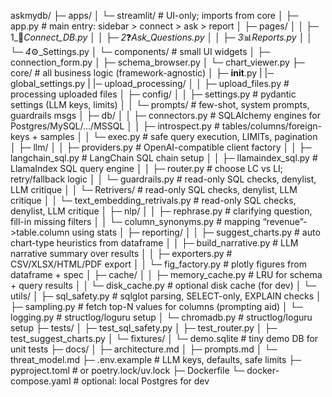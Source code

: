 askmydb/
├─ apps/
│  └─ streamlit/                  # UI-only; imports from core
│     ├─ app.py                   # main entry: sidebar > connect > ask > report
│     ├─ pages/
│     │  ├─ 1_🔌_Connect_DB.py
│     │  ├─ 2_❓_Ask_Questions.py
│     │  ├─ 3_📊_Reports.py
│     │  └─ 4_⚙️_Settings.py
│     └─ components/              # small UI widgets
│        ├─ connection_form.py
│        ├─ schema_browser.py
│        └─ chart_viewer.py
├─ core/                          # all business logic (framework-agnostic)
│  ├─ __init__.py
|  |─ global_settings.py
|  |─ upload_processing/
│  │  ├─ upload_files.py          # processing uploaded files
│  ├─ config/
│  │  ├─ settings.py              # pydantic settings (LLM keys, limits)
│  │  └─ prompts/                 # few-shot, system prompts, guardrails msgs
│  ├─ db/
│  │  ├─ connectors.py            # SQLAlchemy engines for Postgres/MySQL/…/MSSQL
│  │  ├─ introspect.py            # tables/columns/foreign-keys + samples
│  │  └─ exec.py                  # safe query execution, LIMITs, pagination
│  ├─ llm/
│  │  ├─ providers.py             # OpenAI-compatible client factory
│  │  ├─ langchain_sql.py         # LangChain SQL chain setup
│  │  ├─ llamaindex_sql.py        # LlamaIndex SQL query engine
│  │  ├─ router.py                # choose LC vs LI; retry/fallback logic
│  │  └─ guardrails.py            # read-only SQL checks, denylist, LLM critique
│  │  └─ Retrivers/            # read-only SQL checks, denylist, LLM critique
│  │    └─ text_embedding_retrivals.py            # read-only SQL checks, denylist, LLM critique
│  ├─ nlp/
│  │  ├─ rephrase.py              # clarifying question, fill-in missing filters
│  │  └─ column_synonyms.py       # mapping “revenue”->table.column using stats
│  ├─ reporting/
│  │  ├─ suggest_charts.py        # auto chart-type heuristics from dataframe
│  │  ├─ build_narrative.py       # LLM narrative summary over results
│  │  ├─ exporters.py             # CSV/XLSX/HTML/PDF export
│  │  └─ fig_factory.py           # plotly figures from dataframe + spec
│  ├─ cache/
│  │  ├─ memory_cache.py          # LRU for schema + query results
│  │  └─ disk_cache.py            # optional disk cache (for dev)
│  └─ utils/
│     ├─ sql_safety.py            # sqlglot parsing, SELECT-only, EXPLAIN checks
│     ├─ sampling.py              # fetch top-N values for columns (prompting aid)
│     └─ logging.py               # structlog/loguru setup
│     └─ chromadb.py               # structlog/loguru setup
├─ tests/
│  ├─ test_sql_safety.py
│  ├─ test_router.py
│  ├─ test_suggest_charts.py
│  └─ fixtures/
│     └─ demo.sqlite              # tiny demo DB for unit tests
├─ docs/
│  ├─ architecture.md
│  ├─ prompts.md
│  └─ threat_model.md
├─ .env.example                   # LLM keys, defaults, safe limits
├─ pyproject.toml                 # or poetry.lock/uv.lock
├─ Dockerfile
└─ docker-compose.yaml            # optional: local Postgres for dev

